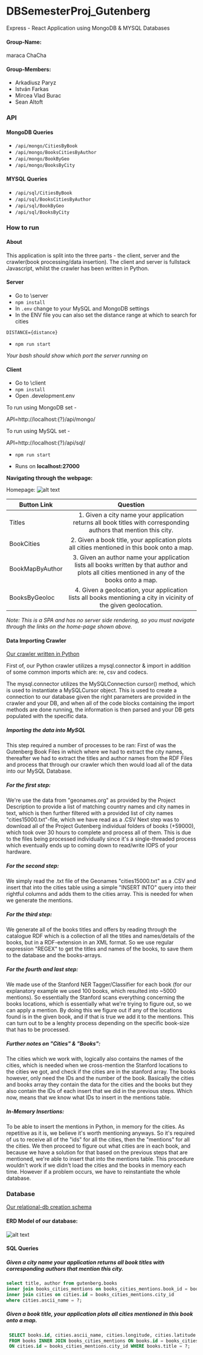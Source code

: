 # DBSemesterProj_Gutenberg
Express - React Application using MongoDB & MYSQL Databases

#### Group-Name:

maraca ChaCha

#### Group-Members:

* Arkadiusz Paryz
* István Farkas
* Mircea Vlad Burac
* Sean Altoft

### API

#### MongoDB Queries
* `/api/mongo/CitiesByBook`
* `/api/mongo/BooksCitiesByAuthor`
* `/api/mongo/BookByGeo`
* `/api/mongo/BooksByCity`

#### MYSQL Queries
* `/api/sql/CitiesByBook`
* `/api/sql/BooksCitiesByAuthor`
* `/api/sql/BookByGeo`
* `/api/sql/BooksByCity`

### How to run

#### About

This application is split into the three parts - the client, server and the crawler(book processing/data insertion).
The client and server is fullstack Javascript, whilst the crawler has been written in Python.

#### Server
* Go to \server
* `npm install`
* In `.env` change to your MySQL and MongoDB settings
* In the ENV file you can also set the distance range at which to search for cities

`DISTANCE={distance}`


* `npm run start`

*Your bash should show which port the server running on*

#### Client
* Go to \client
* `npm install`
* Open .development.env 

To run using MongoDB set - 

API=http://localhost:{?}/api/mongo/

To run using MySQL set - 

API=http://localhost:{?}/api/sql/
* `npm run start`

* Runs on __localhost:27000__

**Navigating through the webpage:**

Homepage: ![alt text](https://github.com/FarkIst/DBSemesterProj_Gutenberg/blob/master/img/home.png "Home page nav bar")

| Button Link        | Question           | 
| ------------- |:-------------:| 
| Titles      | 1. Given a city name your application returns all book titles with corresponding authors that mention this city. |
| BookCities      | 2. Given a book title, your application plots all cities mentioned in this book onto a map.      |   
| BookMapByAuthor | 3. Given an author name your application lists all books written by that author and plots all cities mentioned in any of the books onto a map.    | 
| BooksByGeoloc | 4. Given a geolocation, your application lists all books mentioning a city in vicinity of the given geolocation.      | 

*Note: This is a SPA and has no server side rendering, so you must navigate through the links on the home-page shown above.*

#### Data Importing Crawler
[Our crawler written in Python](https://github.com/FarkIst/DBSemesterProj_Gutenberg/blob/master/crawler/sql_crawler.ipynb) 

First of, our Python crawler utilizes a mysql.connector & import in addition of some common imports which are: re, csv and codecs. 

The mysql.connector utilizes the MySQLConnection cursor() method, which is used to instantiate a MySQLCursor object. 
This is used to create a connection to our database given the right parameters are provided in the crawler and your DB, and when all of the code blocks containing the import methods are done running, the information is then parsed and your DB gets populated with the specific data. 

##### Importing the data into MySQL 
This step required a number of processes to be ran: First of was the Gutenberg Book Files in which where we had to extract the city names, thereafter we had to extract the titles and author names from the RDF Files and process that through our crawler which then would load all of the data into our MySQL Database. 

##### For the first step:
We're use the data from "geonames.org" as provided by the Project Description to provide a list of matching country names and city names in text, which is then further filtered with a provided list of city names "cities15000.txt"-file, which we have read as a .CSV 
Next step was to download all of the Project Gutenberg individual folders of books (+59000), which took over 30 hours to complete and process all of them. This is due to the files being processed individually since it's a single-threaded process which eventually ends up to coming down to read/write IOPS of your hardware. 

##### For the second step: 
We simply read the .txt file of the Geonames "cities15000.txt" as a .CSV and insert that into the cities table using a simple "INSERT INTO" query into their rightful columns and adds them to the cities array. 
This is needed for when we generate the mentions. 

##### For the third step: 
We generate all of the books titles and offers by reading through the catalogue RDF which is a collection of all the titles and names/details of the books, but in a RDF-extension in an XML format. So we use regular expression "REGEX" to get the titles and names of the books, to save them to the database and the books-arrays. 

##### For the fourth and last step: 
We made use of the Stanford NER Tagger/Classifier for each book (for our explanatory example we used 100 books, which resulted into ~5000 mentions). So essentially the Stanford scans everything concerning the books locations, which is essentially what we're trying to figure out, so we can apply a mention. By doing this we figure out if any of the locations found is in the given book, and if that is true we add it to the mentions. This can turn out to be a lenghty process depending on the specific book-size that has to be processed. 

##### Further notes on "Cities" & "Books": 
The cities which we work with, logically also contains the names of the cities, which is needed when we cross-mention the Stanford locations to the cities we got, and check if the cities are in the stanford array. 
The books however, only need the IDs and the number of the book.
Basically the cities and books array they contain the data for the cities and the books but they also contain the IDs of each insert that we did in the previous steps. Which now, means that we know what IDs to insert in the mentions table. 

##### In-Memory Insertions:
To be able to insert the mentions in Python, in memory for the cities. As repetitive as it is, we believe it's worth mentioning anyways.
So it's required of us to receive all of the "ids" for all the cities, then the "mentions" for all the cities.
We then proceed to figure out what cities are in each book, and because we have a solution for that based on the previous steps that are mentioned, we're able to insert that into the mentions table. 
This procedure wouldn't work if we didn't load the cities and the books in memory each time. 
However if a problem occurs, we have to reinstantiate the whole database.  

### Database

[Our relational-db creation schema](https://github.com/FarkIst/DBSemesterProj_Gutenberg/blob/master/crawler/sql/create.sql)

#### ERD Model of our database:

 ![alt text](https://github.com/FarkIst/DBSemesterProj_Gutenberg/blob/master/img/relational_model.png "erd diagram for database")
 
#### SQL Queries

##### Given a city name your application returns all book titles with corresponding authors that mention this city.

``` SQL
select title, author from gutenberg.books
inner join books_cities_mentions on books_cities_mentions.book_id = books.id
inner join cities on cities.id = books_cities_mentions.city_id
where cities.ascii_name = ?;

```

##### Given a book title, your application plots all cities mentioned in this book onto a map.

``` SQL
 SELECT books.id, cities.ascii_name, cities.longitude, cities.latitude
 FROM books INNER JOIN books_cities_mentions ON books.id = books_cities_mentions.book_id INNER JOIN cities
 ON cities.id = books_cities_mentions.city_id WHERE books.title = ?;
```
